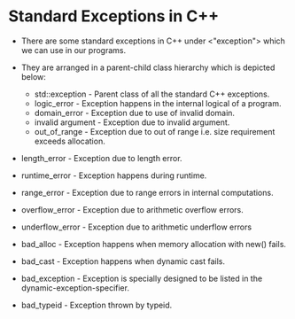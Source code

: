 # Standard Exceptions in C++

- There are some standard exceptions in C++ under <"exception"> which we can use in our programs.
- They are arranged in a parent-child class hierarchy which is depicted below:

  - std::exception - Parent class of all the standard C++ exceptions.
  - logic_error - Exception happens in the internal logical of a program.
  - domain_error - Exception due to use of invalid domain.
  - invalid argument - Exception due to invalid argument.
  - out_of_range - Exception due to out of range i.e. size requirement exceeds allocation.
- length_error - Exception due to length error.
- runtime_error - Exception happens during runtime.
- range_error - Exception due to range errors in internal computations.
- overflow_error - Exception due to arithmetic overflow errors.
- underflow_error - Exception due to arithmetic underflow errors
- bad_alloc - Exception happens when memory allocation with new() fails.
- bad_cast - Exception happens when dynamic cast fails.
- bad_exception - Exception is specially designed to be listed in the dynamic-exception-specifier.
- bad_typeid - Exception thrown by typeid.
